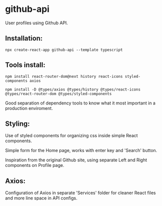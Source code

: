 # github-api
 User profiles using Github API.

## Installation:
```npx create-react-app github-api --template typescript```

## Tools install:
```npm install react-router-dom@next history react-icons styled-components axios```

```npm install -D @types/axios @types/history @types/react-icons @types/react-router-dom @types/styled-components```

Good separation of dependency tools to know what it most important in a production enviroment.

## Styling:
Use of styled components for organizing css inside simple React components.

Simple form for the Home page, works with enter key and 'Search' button.

Inspiration from the original Github site, using separate Left and Right components on Profile page.

## Axios:
Configuration of Axios in separate 'Services' folder for cleaner React files and more line space in API configs.
